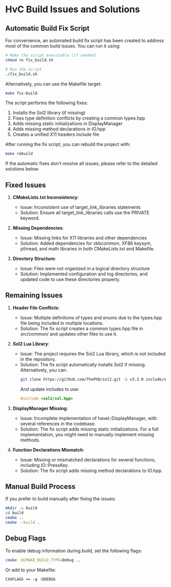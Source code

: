 # HvC Build Issues and Solutions

## Automatic Build Fix Script

For convenience, an automated build fix script has been created to address most of the common build issues. You can run it using:

```bash
# Make the script executable (if needed)
chmod +x fix_build.sh

# Run the script
./fix_build.sh
```

Alternatively, you can use the Makefile target:

```bash
make fix-build
```

The script performs the following fixes:
1. Installs the Sol2 library (if missing)
2. Fixes type definition conflicts by creating a common types.hpp
3. Adds missing static initializations in DisplayManager
4. Adds missing method declarations in IO.hpp
5. Creates a unified X11 headers include file

After running the fix script, you can rebuild the project with:

```bash
make rebuild
```

If the automatic fixes don't resolve all issues, please refer to the detailed solutions below.

## Fixed Issues

1. **CMakeLists.txt Inconsistency**: 
   - Issue: Inconsistent use of target_link_libraries statements
   - Solution: Ensure all target_link_libraries calls use the PRIVATE keyword.

2. **Missing Dependencies**:
   - Issue: Missing links for X11 libraries and other dependencies
   - Solution: Added dependencies for xkbcommon, XF86 keysym, pthread, and math libraries in both CMakeLists.txt and Makefile.

3. **Directory Structure**:
   - Issue: Files were not organized in a logical directory structure
   - Solution: Implemented configuration and log directories, and updated code to use these directories properly.

## Remaining Issues

1. **Header File Conflicts**:
   - Issue: Multiple definitions of types and enums due to the types.hpp file being included in multiple locations.
   - Solution: The fix script creates a common types.hpp file in src/common/ and updates other files to use it.

2. **Sol2 Lua Library**:
   - Issue: The project requires the Sol2 Lua library, which is not included in the repository.
   - Solution: The fix script automatically installs Sol2 if missing. Alternatively, you can:
     ```bash
     git clone https://github.com/ThePhD/sol2.git -b v3.3.0 include/sol2
     ```
     And update includes to use:
     ```cpp
     #include <sol2/sol.hpp>
     ```

3. **DisplayManager Missing**:
   - Issue: Incomplete implementation of havel::DisplayManager, with several references in the codebase.
   - Solution: The fix script adds missing static initializations. For a full implementation, you might need to manually implement missing methods.

4. **Function Declarations Mismatch**:
   - Issue: Missing or mismatched declarations for several functions, including IO::PressKey.
   - Solution: The fix script adds missing method declarations to IO.hpp.

## Manual Build Process

If you prefer to build manually after fixing the issues:

```bash
mkdir -p build
cd build
cmake ..
cmake --build .
```

## Debug Flags

To enable debug information during build, set the following flags:

```bash
cmake -DCMAKE_BUILD_TYPE=Debug ..
```

Or add to your Makefile:

```make
CXXFLAGS += -g -DDEBUG
``` 